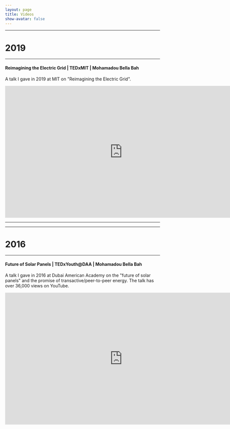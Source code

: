 ```yaml
---
layout: page
title: Videos
show-avatar: false
---
```


---
# 2019
---

#### Reimagining the Electric Grid | TEDxMIT | Mohamadou Bella Bah
A talk I gave in 2019 at MIT on "Reimagining the Electric Grid". 

<div align="center">
<iframe width="761" height="428" src="https://www.youtube.com/embed/GrVVFuFs-0M" frameborder="0" allow="accelerometer; autoplay; encrypted-media; gyroscope; picture-in-picture" allowfullscreen></iframe>
</div>

---
---

# 2016
---

#### Future of Solar Panels | TEDxYouth@DAA | Mohamadou Bella Bah
A talk I gave in 2016 at Dubai American Academy on the "future of solar panels" and the promise of transactive/peer-to-peer energy. The talk has over 36,000 views on YouTube. 

<div align="center">
<iframe width="761" height="428" src="https://www.youtube.com/embed/3eZ2D1GdoRM" frameborder="0" allow="accelerometer; encrypted-media; gyroscope; picture-in-picture" allowfullscreen></iframe>
</div>